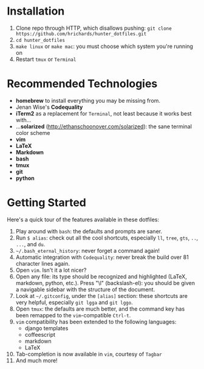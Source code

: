 # Installation

1.  Clone repo through HTTP, which disallows pushing: `git clone https://github.com/hrichards/hunter_dotfiles.git`
2.  `cd hunter_dotfiles`
3.  `make linux` or `make mac`: you must choose which system you're running on
4.  Restart `tmux` or `Terminal`


# Recommended Technologies

-   **homebrew** to install everything you may be missing from.
-   Jenan Wise's **Codequality**
-   **iTerm2** as a replacement for `Terminal`, not least because it works best with...
-   ...**solarized** (http://ethanschoonover.com/solarized): the sane terminal color scheme
-   **vim**
-   **LaTeX**
-   **Markdown**
-   **bash**
-   **tmux**
-   **git**
-   **python**


# Getting Started

Here's a quick tour of the features available in these dotfiles:

1.  Play around with `bash`: the defaults and prompts are saner.
2.  Run `$ alias`: check out all the cool shortcuts, especially `ll`,
    `tree`, `gts`, `..`, `...`, and `du`.
3.  `~/.bash_eternal_history`: never forget a command again!
4.  Automatic integration with `Codequality`: never break the build over
    81 character lines again.
5.  Open `vim`. Isn't it a lot nicer?
6.  Open any file: its type should be recognized and highlighted (LaTeX,
    markdown, python, etc.). Press "\l" (backslash-el): you should be
    given a navigable sidebar with the structure of the document.
7.  Look at `~/.gitconfig`, under the `[alias]` section: these shortcuts
    are very helpful, especially `git lgga` and `git lggo`.
8.  Open `tmux`: the defaults are much better, and the command key has
    been remapped to the `vim`-compatible `Ctrl-t`.
9.  `vim` compatibility has been extended to the following languages:
    -   django templates
    -   coffeescript
    -   markdown
    -   LaTeX
10. Tab-completion is now available in `vim`, courtesy of `Tagbar`
11. And much more!

